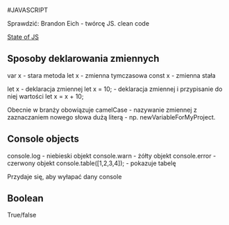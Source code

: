 #JAVASCRIPT

Sprawdzić:
Brandon Eich - twórcę JS.
clean code



[State of JS](www.stateofjs.com)


## Sposoby deklarowania zmiennych

var x - stara metoda
let x - zmienna tymczasowa
const x - zmienna stała

let x - deklaracja zmiennej
let x = 10; - deklaracja zmiennej i przypisanie do niej wartości
let x = x + 10;

Obecnie w branży obowiązuje camelCase - nazywanie zmiennej z zaznaczaniem nowego słowa dużą literą - np. newVariableForMyProject.

## Console objects

console.log - niebieski objekt
console.warn - żółty objekt 
console.error - czerwony objekt
console.table([1,2,3,4]); - pokazuje tabelę

Przydaje się, aby wyłapać dany console

## Boolean

True/false






